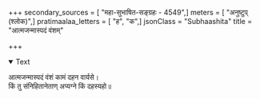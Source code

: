+++
secondary_sources = [ "महा-सुभाषित-सङ्ग्रहः - 4549",]
meters = [ "अनुष्टुप् (श्लोक)",]
pratimaalaa_letters = [ "ह", "क",]
jsonClass = "Subhaashita"
title = "आत्मजन्मास्पदं वंशम्"

+++

<details open><summary>Text</summary>

आत्मजन्मास्पदं वंशं कामं दहन वार्यसे।  
किं तु संनिहितानेताण् अप्यग्ने किं दहस्यहो॥
</details>
